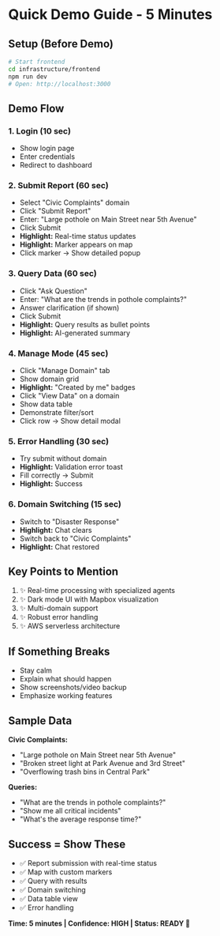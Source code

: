# Quick Demo Guide - 5 Minutes

## Setup (Before Demo)
```bash
# Start frontend
cd infrastructure/frontend
npm run dev
# Open: http://localhost:3000
```

## Demo Flow

### 1. Login (10 sec)
- Show login page
- Enter credentials
- Redirect to dashboard

### 2. Submit Report (60 sec)
- Select "Civic Complaints" domain
- Click "Submit Report"
- Enter: "Large pothole on Main Street near 5th Avenue"
- Click Submit
- **Highlight:** Real-time status updates
- **Highlight:** Marker appears on map
- Click marker → Show detailed popup

### 3. Query Data (60 sec)
- Click "Ask Question"
- Enter: "What are the trends in pothole complaints?"
- Answer clarification (if shown)
- Click Submit
- **Highlight:** Query results as bullet points
- **Highlight:** AI-generated summary

### 4. Manage Mode (45 sec)
- Click "Manage Domain" tab
- Show domain grid
- **Highlight:** "Created by me" badges
- Click "View Data" on a domain
- Show data table
- Demonstrate filter/sort
- Click row → Show detail modal

### 5. Error Handling (30 sec)
- Try submit without domain
- **Highlight:** Validation error toast
- Fill correctly → Submit
- **Highlight:** Success

### 6. Domain Switching (15 sec)
- Switch to "Disaster Response"
- **Highlight:** Chat clears
- Switch back to "Civic Complaints"
- **Highlight:** Chat restored

## Key Points to Mention
1. ✨ Real-time processing with specialized agents
2. ✨ Dark mode UI with Mapbox visualization
3. ✨ Multi-domain support
4. ✨ Robust error handling
5. ✨ AWS serverless architecture

## If Something Breaks
- Stay calm
- Explain what should happen
- Show screenshots/video backup
- Emphasize working features

## Sample Data
**Civic Complaints:**
- "Large pothole on Main Street near 5th Avenue"
- "Broken street light at Park Avenue and 3rd Street"
- "Overflowing trash bins in Central Park"

**Queries:**
- "What are the trends in pothole complaints?"
- "Show me all critical incidents"
- "What's the average response time?"

## Success = Show These
- ✅ Report submission with real-time status
- ✅ Map with custom markers
- ✅ Query with results
- ✅ Domain switching
- ✅ Data table view
- ✅ Error handling

**Time: 5 minutes | Confidence: HIGH | Status: READY 🚀**
